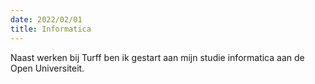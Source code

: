 ```yaml
---
date: 2022/02/01
title: Informatica
---
```


Naast werken bij Turff ben ik gestart aan mijn studie informatica aan de Open Universiteit.
